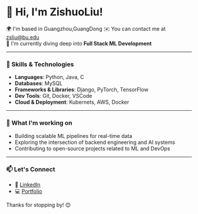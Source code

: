 # 👋 Hi, I'm ZishuoLiu!

🌍 I'm based in Guangzhou,GuangDong 
✉️ You can contact me at zsliu@bu.edu  
🧠 I'm currently diving deep into **Full Stack ML Development**

---

### 🚀 Skills & Technologies

- **Languages**: Python, Java, C  
- **Databases**: MySQL  
- **Frameworks & Libraries**: Django, PyTorch, TensorFlow  
- **Dev Tools**: Git, Docker, VSCode  
- **Cloud & Deployment**: Kubernets, AWS, Docker

---

### 📌 What I'm working on
- Building scalable ML pipelines for real-time data
- Exploring the intersection of backend engineering and AI systems
- Contributing to open-source projects related to ML and DevOps

---

### 📫 Let's Connect
- 💼 [LinkedIn](https://linkedin.com/in/zishuoliu)
- 💻 [Portfolio](https://SpringFoggy23.github.io/cv.html)

Thanks for stopping by! 😊

